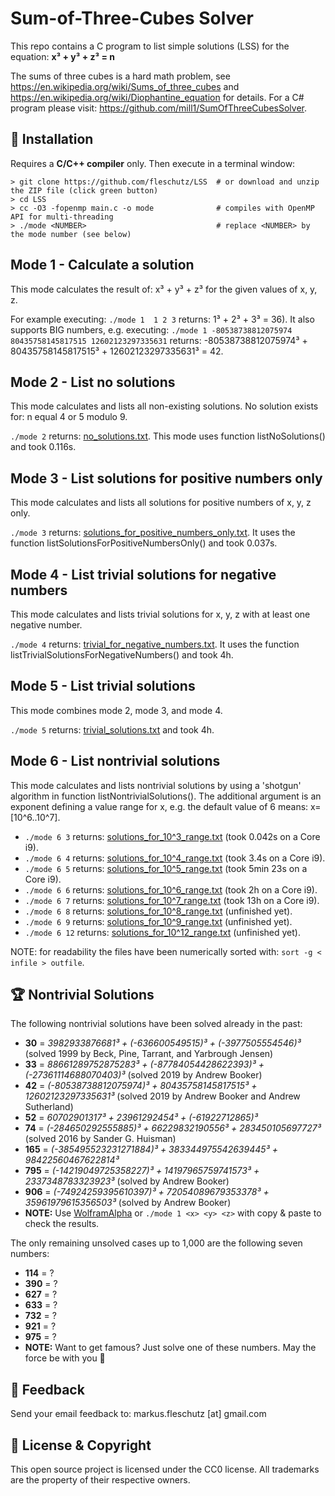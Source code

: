 Sum-of-Three-Cubes Solver
=========================
This repo contains a C program to list simple solutions (LSS) for the equation: **x³ + y³ + z³ = n**

The sums of three cubes is a hard math problem, see https://en.wikipedia.org/wiki/Sums_of_three_cubes and https://en.wikipedia.org/wiki/Diophantine_equation for details. For a C# program please visit: https://github.com/mill1/SumOfThreeCubesSolver.


🔧 Installation
----------------
Requires a **C/C++ compiler** only. Then execute in a terminal window: 
```
> git clone https://github.com/fleschutz/LSS  # or download and unzip the ZIP file (click green button)
> cd LSS
> cc -O3 -fopenmp main.c -o mode              # compiles with OpenMP API for multi-threading
> ./mode <NUMBER>                             # replace <NUMBER> by the mode number (see below)
```

Mode 1 - Calculate a solution
-----------------------------
This mode calculates the result of: x³ + y³ + z³ for the given values of x, y, z.

For example executing: `./mode 1  1 2 3` returns: 1³ + 2³ + 3³ = 36). It also supports BIG numbers, e.g. executing: `./mode 1 -80538738812075974 80435758145817515 12602123297335631` returns: -80538738812075974³ + 80435758145817515³ + 12602123297335631³ = 42.


Mode 2 - List no solutions
--------------------------
This mode calculates and lists all non-existing solutions. No solution exists for: n equal 4 or 5 modulo 9.

`./mode 2` returns: [no_solutions.txt](Solutions/no_solutions.txt). This mode uses function listNoSolutions() and took 0.116s.


Mode 3 - List solutions for positive numbers only
-------------------------------------------------
This mode calculates and lists all solutions for positive numbers of x, y, z only.

`./mode 3` returns: [solutions_for_positive_numbers_only.txt](Solutions/solutions_for_positive_numbers_only.txt). It uses the function listSolutionsForPositiveNumbersOnly() and took 0.037s.


Mode 4 - List trivial solutions for negative numbers
----------------------------------------------------
This mode calculates and lists trivial solutions for x, y, z with at least one negative number.

`./mode 4` returns: [trivial_for_negative_numbers.txt](Solutions/trivial_for_negative_numbers.txt). It uses the function listTrivialSolutionsForNegativeNumbers() and took 4h.


Mode 5 - List trivial solutions
-------------------------------
This mode combines mode 2, mode 3, and mode 4.

`./mode 5` returns: [trivial_solutions.txt](Solutions/trivial_solutions.txt) and took 4h.


Mode 6 - List nontrivial solutions
----------------------------------
This mode calculates and lists nontrivial solutions by using a 'shotgun' algorithm in function listNontrivialSolutions(). The additional argument is an exponent defining a value range for x, e.g. the default value of 6 means: x=[10^6..10^7].

* `./mode 6 3` returns: [solutions_for_10^3_range.txt](Solutions/solutions_for_10^3_range.txt) (took 0.042s on a Core i9).
* `./mode 6 4` returns: [solutions_for_10^4_range.txt](Solutions/solutions_for_10^4_range.txt) (took 3.4s on a Core i9).
* `./mode 6 5` returns: [solutions_for_10^5_range.txt](Solutions/solutions_for_10^5_range.txt) (took 5min 23s on a Core i9).
* `./mode 6 6` returns: [solutions_for_10^6_range.txt](Solutions/solutions_for_10^6_range.txt) (took 2h on a Core i9).
* `./mode 6 7` returns: [solutions_for_10^7_range.txt](Solutions/solutions_for_10^7_range.txt) (took 13h on a Core i9).
* `./mode 6 8` returns: [solutions_for_10^8_range.txt](Solutions/solutions_for_10^8_range.txt) (unfinished yet).
* `./mode 6 9` returns: [solutions_for_10^9_range.txt](Solutions/solutions_for_10^9_range.txt) (unfinished yet).
* `./mode 6 12` returns: [solutions_for_10^12_range.txt](Solutions/solutions_for_10^12_range.txt) (unfinished yet).

NOTE: for readability the files have been numerically sorted with: `sort -g < infile > outfile`.

🏆 Nontrivial Solutions
------------------------
The following nontrivial solutions have been solved already in the past:

* **30** = *3982933876681³ + (-636600549515)³ + (-3977505554546)³* (solved 1999 by Beck, Pine, Tarrant, and Yarbrough Jensen)
* **33** = *88661289752875283³ + (-87784054428622393)³ + (-27361114688070403)³* (solved 2019 by Andrew Booker)
* **42** = *(-80538738812075974)³ + 80435758145817515³ + 12602123297335631³* (solved 2019 by Andrew Booker and Andrew Sutherland)
* **52** = *60702901317³ + 23961292454³ + (-61922712865)³*
* **74** = *(-284650292555885)³ + 66229832190556³ + 283450105697727³* (solved 2016 by Sander G. Huisman)
* **165** = *(-385495523231271884)³ + 383344975542639445³ + 98422560467622814³*
* **795** = *(-14219049725358227)³ + 14197965759741573³ + 2337348783323923³* (solved by Andrew Booker)
* **906** = *(-74924259395610397)³ + 72054089679353378³ + 35961979615356503³* (solved by Andrew Booker)
* **NOTE:** Use [WolframAlpha](https://www.wolframalpha.com) or `./mode 1 <x> <y> <z>` with copy & paste to check the results.

The only remaining unsolved cases up to 1,000 are the following seven numbers:

* **114** = ?
* **390** = ?
* **627** = ?
* **633** = ?
* **732** = ?
* **921** = ?
* **975** = ?
* **NOTE:** Want to get famous? Just solve one of these numbers. May the force be with you 🖖


📧 Feedback
------------
Send your email feedback to: markus.fleschutz [at] gmail.com


🤝 License & Copyright
-----------------------
This open source project is licensed under the CC0 license. All trademarks are the property of their respective owners.
